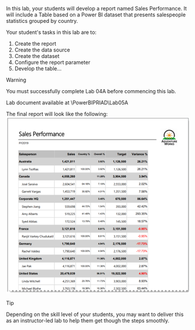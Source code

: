 In this lab, your students will develop a report named Sales Performance. It will include a Table based on a Power BI dataset that presents salespeople statistics grouped by country.

Your student's tasks in this lab are to:
1. Create the report
1. Create the data source
1. Create the dataset
1. Configure the report parameter
1. Develop the table…


> [!WARNING]
> You must successfully complete Lab 04A before commencing this lab.


Lab document available at <CourseFolder>\PowerBIPRIAD\Lab05A


The final report will look like the following:
![alt text for image](../media/lab05a.png)



> [!Tip]
> Depending on the skill level of your students, you may want to deliver this as an instructor-led lab to help them get though the steps smoothly.
